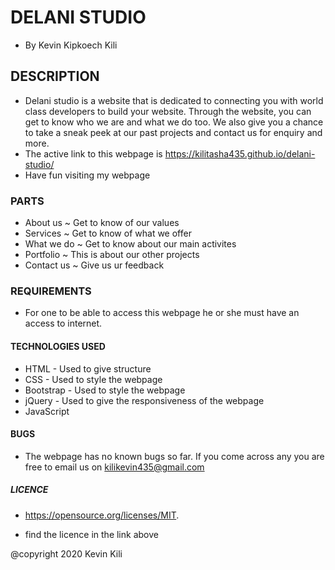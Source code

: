 # DELANI STUDIO
* By Kevin Kipkoech Kili

## DESCRIPTION
* Delani studio is a website that is dedicated to connecting you with world class developers to build your website. Through the website, you can get to know who we are and what we do too. We also give you a chance to take a sneak peek at our past projects and contact us for enquiry and more. 
* The active link to this webpage is https://kilitasha435.github.io/delani-studio/
* Have fun visiting my webpage

### PARTS
  * About us ~ Get to know of our values
  * Services ~ Get to know of what we offer
  * What we do ~ Get to know about our main activites
  * Portfolio ~ This is about our other projects
  * Contact us ~ Give us ur feedback 

### REQUIREMENTS
* For one to be able to access this webpage he or she must have an access to internet.

#### TECHNOLOGIES USED
 * HTML - Used to give structure
 * CSS - Used to style the webpage
 * Bootstrap - Used to style the webpage
 * jQuery - Used to give the responsiveness of the webpage
 * JavaScript

#### BUGS
* The webpage has no known bugs so far. If you come across any you are free to email us on kilikevin435@gmail.com

##### LICENCE
* https://opensource.org/licenses/MIT.

* find the licence in the link above

@copyright 2020 Kevin Kili